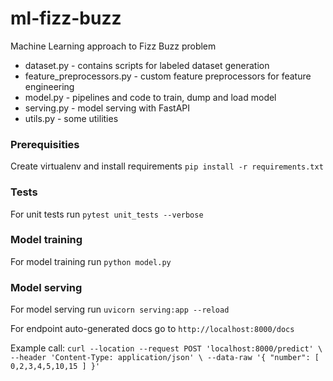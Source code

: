 # ml-fizz-buzz
Machine Learning approach to Fizz Buzz problem
- dataset.py - contains scripts for labeled dataset generation
- feature_preprocessors.py - custom feature preprocessors for feature engineering
- model.py - pipelines and code to train, dump and load model
- serving.py - model serving with FastAPI
- utils.py - some utilities
### Prerequisities
Create virtualenv and install requirements `pip install -r requirements.txt`
### Tests
For unit tests run `pytest unit_tests --verbose`
### Model training
For model training run `python model.py`
### Model serving
For model serving run `uvicorn serving:app --reload`

For endpoint auto-generated docs go to `http://localhost:8000/docs`

Example call: `curl --location --request POST 'localhost:8000/predict' \
--header 'Content-Type: application/json' \
--data-raw '{
  "number": [
    0,2,3,4,5,10,15
  ]
}'`
